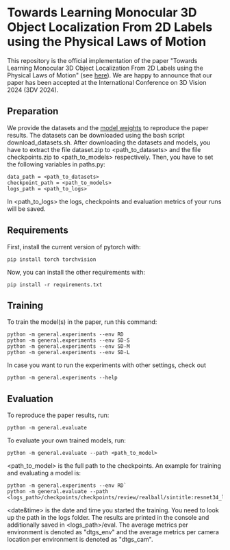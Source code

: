 # Towards Learning Monocular 3D Object Localization From 2D Labels using the Physical Laws of Motion

This repository is the official implementation of the paper "Towards Learning Monocular 3D Object Localization From 2D Labels using the Physical Laws of Motion" (see [here](https://arxiv.org/abs/2310.17462)). We are happy to announce that our paper has been accepted at the International Conference on 3D Vision 2024 (3DV 2024).

## Preparation
We provide the datasets and the [model weights](https://mediastore.rz.uni-augsburg.de/get/h8bXv437nS/) to reproduce the paper results. The datasets can be downloaded using the bash script download_datasets.sh. 
After downloading the datasets and models, you have to extract the file dataset.zip to <path_to_datasets> and the file checkpoints.zip to <path_to_models> respectively.
Then, you have to set the following variables in paths.py:
```paths
data_path = <path_to_datasets>
checkpoint_path = <path_to_models>
logs_path = <path_to_logs>
```
In <path_to_logs> the logs, checkpoints and evaluation metrics of your runs will be saved.

## Requirements
First, install the current version of pytorch with:
```setup
pip install torch torchvision
```
Now, you can install the other requirements with:
```setup
pip install -r requirements.txt
```

## Training

To train the model(s) in the paper, run this command:

```train
python -m general.experiments --env RD
python -m general.experiments --env SD-S
python -m general.experiments --env SD-M
python -m general.experiments --env SD-L
```
In case you want to run the experiments with other settings, check out 
```train
python -m general.experiments --help
```

## Evaluation

To reproduce the paper results, run:
```eval
python -m general.evaluate
```

To evaluate your own trained models, run:
```eval
python -m general.evaluate --path <path_to_model>
```
<path_to_model> is the full path to the checkpoints. An example for training and evaluating a model is:
```eval
python -m general.experiments --env RD`
python -m general.evaluate --path <logs_path>/checkpoints/checkpoints/review/realball/sintitle:resnet34_lossmode:2Dpred_nograd_<date&time>
```
<date&time> is the date and time you started the training. You need to look up the path in the logs folder.
The results are printed in the console and additionally saved in <logs_path>/eval. The average metrics per environment is denoted as "dtgs_env" and the average metrics per camera location per environment is denoted as "dtgs_cam". 


